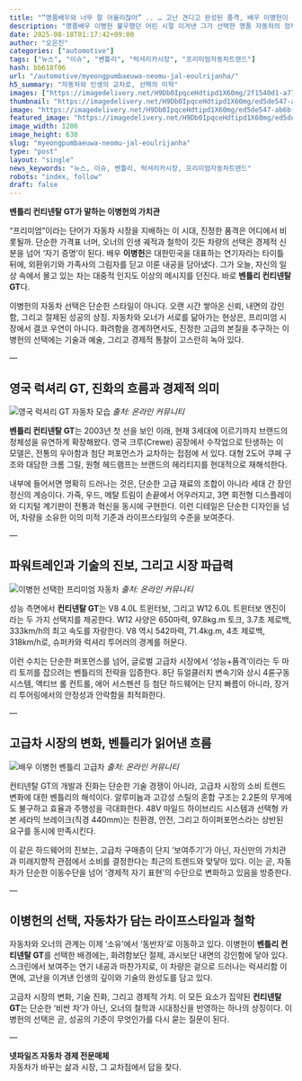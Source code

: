 ```yaml
---
title: "“명품배우와 너무 잘 어울리잖아” .. … 고난 견디고 완성된 품격, 배우 이병헌이 선택한 ‘그 車’"
description: "명품배우 이병헌 불우했던 어린 시절 이겨낸 그가 선택한 명품 자동차의 정체 ..."
date: 2025-08-18T01:17:42+09:00
author: "오은진"
categories: ["automotive"]
tags: ["뉴스", "이슈", "벤틀리", "럭셔리카시장", "프리미엄자동차트렌드"]
hash: bb618f06
url: "/automotive/myeongpumbaeuwa-neomu-jal-eoulrijanha/"
h5_summary: "자동차와 인생의 교차로, 선택의 미학"
images: ["https://imagedelivery.net/H9Db0IpqceHdtipd1X60mg/2f1540d1-a77c-4f6a-e861-078387509500/public", "https://imagedelivery.net/H9Db0IpqceHdtipd1X60mg/ed5de547-ab6b-49bd-5d93-7007535bbd00/public", "https://imagedelivery.net/H9Db0IpqceHdtipd1X60mg/b75e985b-e04d-4222-7056-dadbcaf76c00/public", "https://imagedelivery.net/H9Db0IpqceHdtipd1X60mg/a9c0fca9-8761-43d5-012d-e7f73ad0c500/public"]
thumbnail: "https://imagedelivery.net/H9Db0IpqceHdtipd1X60mg/ed5de547-ab6b-49bd-5d93-7007535bbd00/public"
image: "https://imagedelivery.net/H9Db0IpqceHdtipd1X60mg/ed5de547-ab6b-49bd-5d93-7007535bbd00/public"
featured_image: "https://imagedelivery.net/H9Db0IpqceHdtipd1X60mg/ed5de547-ab6b-49bd-5d93-7007535bbd00/public"
image_width: 1200
image_height: 630
slug: "myeongpumbaeuwa-neomu-jal-eoulrijanha"
type: "post"
layout: "single"
news_keywords: "뉴스, 이슈, 벤틀리, 럭셔리카시장, 프리미엄자동차트렌드"
robots: "index, follow"
draft: false
---
```


**벤틀리 컨티넨탈 GT가 말하는 이병헌의 가치관**

“프리미엄”이라는 단어가 자동차 시장을 지배하는 이 시대, 진정한 품격은 어디에서 비롯될까. 단순한 가격표 너머, 오너의 인생 궤적과 철학이 깃든 차량의 선택은 경제적 신분을 넘어 ‘자기 증명’이 된다. 배우 **이병헌**은 대한민국을 대표하는 연기자라는 타이틀 뒤에, 외환위기와 가족사의 그림자를 딛고 이룬 내공을 담아냈다. 그가 오늘, 자신의 일상 속에서 몰고 있는 차는 대중적 인지도 이상의 메시지를 던진다. 바로 **벤틀리 컨티넨탈 GT**다.

이병헌의 자동차 선택은 단순한 스타일이 아니다. 오랜 시간 쌓아온 신뢰, 내면의 강인함, 그리고 절제된 성공의 상징. 자동차와 오너가 서로를 닮아가는 현상은, 프리미엄 시장에서 결코 우연이 아니다. 화려함을 경계하면서도, 진정한 고급의 본질을 추구하는 이병헌의 선택에는 기술과 예술, 그리고 경제적 통찰이 고스란히 녹아 있다.

—

## 영국 럭셔리 GT, 진화의 흐름과 경제적 의미

![영국 럭셔리 GT 자동차 모습](https://imagedelivery.net/H9Db0IpqceHdtipd1X60mg/2f1540d1-a77c-4f6a-e861-078387509500/public)
*출처: 온라인 커뮤니티*


**벤틀리 컨티넨탈 GT**는 2003년 첫 선을 보인 이래, 현재 3세대에 이르기까지 브랜드의 정체성을 유연하게 확장해왔다. 영국 크루(Crewe) 공장에서 수작업으로 탄생하는 이 모델은, 전통의 우아함과 첨단 퍼포먼스가 교차하는 접점에 서 있다. 대형 2도어 쿠페 구조와 대담한 크롬 그릴, 원형 헤드램프는 브랜드의 헤리티지를 현대적으로 재해석한다.

내부에 들어서면 명확히 드러나는 것은, 단순한 고급 재료의 조합이 아니라 세대 간 장인정신의 계승이다. 가죽, 우드, 메탈 트림이 손끝에서 어우러지고, 3면 회전형 디스플레이와 디지털 계기판이 전통과 혁신을 동시에 구현한다. 이런 디테일은 단순한 디자인을 넘어, 차량을 소유한 이의 미적 기준과 라이프스타일의 수준을 보여준다.

—

## 파워트레인과 기술의 진보, 그리고 시장 파급력

![이병헌 선택한 프리미엄 자동차](https://imagedelivery.net/H9Db0IpqceHdtipd1X60mg/b75e985b-e04d-4222-7056-dadbcaf76c00/public)
*출처: 온라인 커뮤니티*


성능 측면에서 **컨티넨탈 GT**는 V8 4.0L 트윈터보, 그리고 W12 6.0L 트윈터보 엔진이라는 두 가지 선택지를 제공한다. W12 사양은 650마력, 97.8kg.m 토크, 3.7초 제로백, 333km/h의 최고 속도를 자랑한다. V8 역시 542마력, 71.4kg.m, 4초 제로백, 318km/h로, 슈퍼카와 럭셔리 투어러의 경계를 허문다.

이런 수치는 단순한 퍼포먼스를 넘어, 글로벌 고급차 시장에서 ‘성능+품격’이라는 두 마리 토끼를 잡으려는 벤틀리의 전략을 입증한다. 8단 듀얼클러치 변속기와 상시 4륜구동 시스템, 액티브 롤 컨트롤, 에어 서스펜션 등 첨단 하드웨어는 단지 빠름이 아니라, 장거리 투어링에서의 안정성과 안락함을 최적화한다. 

—

## 고급차 시장의 변화, 벤틀리가 읽어낸 흐름

![배우 이병헌 벤틀리 고급차](https://imagedelivery.net/H9Db0IpqceHdtipd1X60mg/a9c0fca9-8761-43d5-012d-e7f73ad0c500/public)
*출처: 온라인 커뮤니티*


컨티넨탈 GT의 개발과 진화는 단순한 기술 경쟁이 아니라, 고급차 시장의 소비 트렌드 변화에 대한 벤틀리의 해석이다. 알루미늄과 고강성 스틸의 혼합 구조는 2.2톤의 무게에도 불구하고 효율과 주행성을 극대화한다. 48V 마일드 하이브리드 시스템과 선택형 카본 세라믹 브레이크(직경 440mm)는 친환경, 안전, 그리고 하이퍼포먼스라는 상반된 요구를 동시에 만족시킨다.

이 같은 하드웨어의 진보는, 고급차 구매층이 단지 ‘보여주기’가 아닌, 자신만의 가치관과 미래지향적 관점에서 소비를 결정한다는 최근의 트렌드와 맞닿아 있다. 이는 곧, 자동차가 단순한 이동수단을 넘어 ‘경제적 자기 표현’의 수단으로 변화하고 있음을 방증한다.

—

## 이병헌의 선택, 자동차가 담는 라이프스타일과 철학

자동차와 오너의 관계는 이제 ‘소유’에서 ‘동반자’로 이동하고 있다. 이병헌이 **벤틀리 컨티넨탈 GT**를 선택한 배경에는, 화려함보단 절제, 과시보단 내면의 강인함에 닿아 있다. 스크린에서 보여주는 연기 내공과 마찬가지로, 이 차량은 겉으로 드러나는 럭셔리함 이면에, 고난을 이겨낸 인생의 깊이와 기술의 완성도를 담고 있다.

고급차 시장의 변화, 기술 진화, 그리고 경제적 가치. 이 모든 요소가 집약된 **컨티넨탈 GT**는 단순한 ‘비싼 차’가 아닌, 오너의 철학과 시대정신을 반영하는 하나의 상징이다. 이병헌의 선택은 곧, 성공의 기준이 무엇인가를 다시 묻는 질문이 된다. 

—

**넷파일즈 자동차 경제 전문매체**  
자동차가 바꾸는 삶과 시장, 그 교차점에서 답을 찾다.
